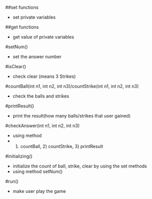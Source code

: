##set functions
- set private variables

##get functions
- get value of private variables

#setNum()
- set the answer number

#isClear()
- check clear (means 3 Strikes)

#countBall(int n1, int n2, int n3)/countStrike(int n1, int n2, int n3)
- check the balls and strikes

#printResult()
- print the result(how many balls/strikes that user gained)

#checkAnswer(int n1, int n2, int n3)
- using method
- 1) countBall, 2) countStrike, 3) printResult

#initializing()
- initialize the count of ball, strike, clear by using the set methods
- using method setNum()

#run()
- make user play the game